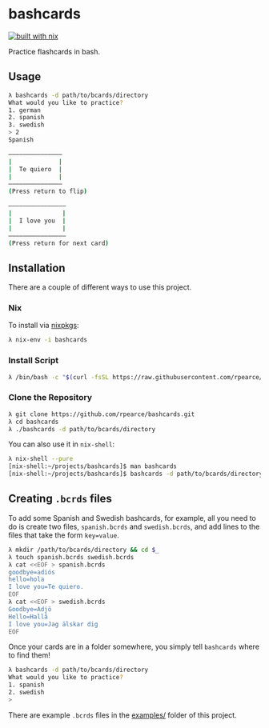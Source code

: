 # bashcards

[![built with nix](https://builtwithnix.org/badge.svg)](https://builtwithnix.org)

Practice flashcards in bash.

## Usage

```bash
λ bashcards -d path/to/bcards/directory
What would you like to practice?
1. german
2. spanish
3. swedish
> 2
Spanish

–––––––––––––––
|             |
|  Te quiero  |
|             |
–––––––––––––––
(Press return to flip)

––––––––––––––––
|              |
|  I love you  |
|              |
––––––––––––––––
(Press return for next card)
```

## Installation

There are a couple of different ways to use this project.

### Nix

To install via [nixpkgs](https://github.com/nixos/nixpkgs):

```bash
λ nix-env -i bashcards
```

### Install Script

```bash
λ /bin/bash -c "$(curl -fsSL https://raw.githubusercontent.com/rpearce/bashcards/master/install)"
```

### Clone the Repository

```bash
λ git clone https://github.com/rpearce/bashcards.git
λ cd bashcards
λ ./bashcards -d path/to/bcards/directory
```

You can also use it in `nix-shell`:

```bash
λ nix-shell --pure
[nix-shell:~/projects/bashcards]$ man bashcards
[nix-shell:~/projects/bashcards]$ bashcards -d path/to/bcards/directory
```

## Creating `.bcrds` files

To add some Spanish and Swedish bashcards, for example, all you need to do is
create two files, `spanish.bcrds` and `swedish.bcrds`, and add lines to the
files that take the form `key=value`.

```bash
λ mkdir /path/to/bcards/directory && cd $_
λ touch spanish.bcrds swedish.bcrds
λ cat <<EOF > spanish.bcrds
goodbye=adiós
hello=hola
I love you=Te quiero.
EOF
λ cat <<EOF > swedish.bcrds
Goodbye=Adjö
Hello=Hallå
I love you=Jag älskar dig
EOF
```

Once your cards are in a folder somewhere, you simply tell `bashcards` where to
find them!

```bash
λ bashcards -d path/to/bcards/directory
What would you like to practice?
1. spanish
2. swedish
>
```

There are example `.bcrds` files in the [examples/](./examples) folder of this
project.
